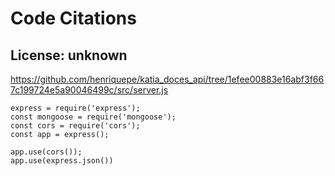 # Code Citations

## License: unknown
https://github.com/henriquepe/katia_doces_api/tree/1efee00883e16abf3f667c199724e5a90046499c/src/server.js

```
express = require('express');
const mongoose = require('mongoose');
const cors = require('cors');
const app = express();

app.use(cors());
app.use(express.json())
```

